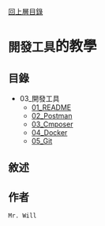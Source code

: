 [回上層目錄](../README.md)

# `開發工具`的教學

## **目錄**
+ 03_開發工具
    + [01_README](01_README/README.md)
    + [02_Postman](02_Postman/README.md)
    + [03_Cmposer](03_Cmposer/README.md)
    + [04_Docker](04_Docker/README.md)
    + [05_Git](05_Git/README.md)

## **敘述**

## **作者**
`Mr. Will`

